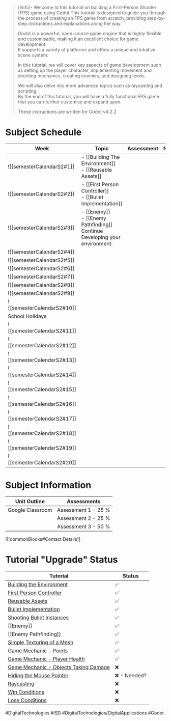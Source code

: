 > [!info]- Welcome to this tutorial on building a First-Person Shooter (FPS) game using Godot
>   This tutorial is designed to guide you through the process of creating an FPS game from scratch, providing step-by-step instructions and explanations along the way.  
>   
>   Godot is a powerful, open-source game engine that is highly flexible and customisable, making it an excellent choice for game development.   
>   It supports a variety of platforms and offers a unique and intuitive scene system.    
>   
>   In this tutorial, we will cover key aspects of game development such as setting up the player character, implementing movement and shooting mechanics, creating enemies, and designing levels.   
>   
>   We will also delve into more advanced topics such as raycasting and scripting.    
>   By the end of this tutorial, you will have a fully functional FPS game that you can further customise and expand upon.  
>   
>   These instructions are written for Godot v4.2.2  

# Subject Schedule

| Week                       | Topic                                                                            | Assessment | Notes |
| -------------------------- | -------------------------------------------------------------------------------- | ---------- | ----- |
| ![[semesterCalendarS2#1]]  | - [[Building The Environment]] <br> - [[Reusable Assets]]                        |            |       |
| ![[semesterCalendarS2#2]]  | - [[First Person Controller]]<br> - [[Bullet Implementation]]                    |            |       |
| ![[semesterCalendarS2#3]]  | - [[Enemy]]<br> - [[Enemy Pathfinding]]<br>Continue Developing your environment. |            |       |
| ![[semesterCalendarS2#4]]  |                                                                                  |            |       |
| ![[semesterCalendarS2#5]]  |                                                                                  |            |       |
| ![[semesterCalendarS2#6]]  |                                                                                  |            |       |
| ![[semesterCalendarS2#7]]  |                                                                                  |            |       |
| ![[semesterCalendarS2#8]]  |                                                                                  |            |       |
| ![[semesterCalendarS2#9]]  |                                                                                  |            |       |
| ![[semesterCalendarS2#10]] |                                                                                  |            |       |
| School Holidays            |                                                                                  |            |       |
| ![[semesterCalendarS2#11]] |                                                                                  |            |       |
| ![[semesterCalendarS2#12]] |                                                                                  |            |       |
| ![[semesterCalendarS2#13]] |                                                                                  |            |       |
| ![[semesterCalendarS2#14]] |                                                                                  |            |       |
| ![[semesterCalendarS2#15]] |                                                                                  |            |       |
| ![[semesterCalendarS2#16]] |                                                                                  |            |       |
| ![[semesterCalendarS2#17]] |                                                                                  |            |       |
| ![[semesterCalendarS2#18]] |                                                                                  |            |       |
| ![[semesterCalendarS2#19]] |                                                                                  |            |       |
| ![[semesterCalendarS2#20]] |                                                                                  |            |       |

# Subject Information

| Unit Outline     | Assessments         |
| ---------------- | ------------------- |
| Google Classroom | Assessment 1 - 25 % |
|                  | Assessment 2 - 25 % |
|                  | Assessment 3 - 50 % |


![[commonBlocks#Contact Details]]
  
# Tutorial "Upgrade" Status  

| **Tutorial**                                                                                   | **Status**  |
| ---------------------------------------------------------------------------------------------- | ----------- |
| [Building the Environment](Building%20The%20Environment.md)                                    | ✅           |
| [First Person Controller](First%20Person%20Controller.md)                                      | ✅           |
| [Reusable Assets](Reusable%20Assets.md)                                                        | ✅           |
| [Bullet Implementation](Bullet%20Implementation.md)                                            | ✅           |
| [Shooting Bullet Instances](Shooting%20Bullet%20Instances.md)                                  | ✅           |
| [[Enemy]]                                                                                      | ✅           |
| [[Enemy Pathfinding]]                                                                          | ✅           |
| [Simple Texturing of a Mesh](Simple%20Texturing%20of%20a%20Mesh.md)                            | ✅           |
| [Game Mechanic - Points](Points.md)                                                            | ✅           |
| [Game Mechanic - Player Health](ISD/2%20-%20Digital%20Applications/_topics/Player%20Health.md) | ✅           |
| [Game Mechanic - Objects Taking Damage](Objects%20Taking%20Damage.md)                          | ❌           |
| [Hiding the Mouse Pointer](Hiding%20the%20Mouse%20Pointer.md)                                  | ❌ - Needed? |
| [Raycasting](Raycasting.md)                                                                    | ❌           |
| [Win Conditions](Win%20Conditions.md)                                                          | ❌           |
| [Lose Conditions](Lose%20Conditions.md)                                                        | ❌           |
#DigitalTechnologies #ISD #DigitalTechnologies/DigitalApplications #Godot
